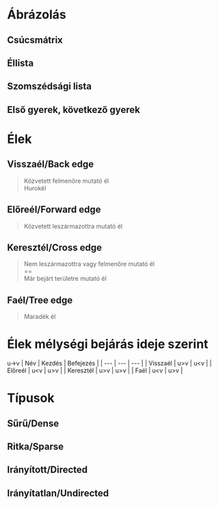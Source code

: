 # Ábrázolás
## Csúcsmátrix
## Éllista
## Szomszédsági lista
## Első gyerek, következő gyerek
# Élek
## Visszaél/Back edge
> Közvetett felmenőre mutató él  
> Hurokél  
## Előreél/Forward edge
> Közvetett leszármazottra mutató él
## Keresztél/Cross edge
> Nem leszármazottra vagy felmenőre mutató él  
> \==  
> Már bejárt területre mutató él
## Faél/Tree edge
> Maradék él

# Élek mélységi bejárás ideje szerint  
u->v
| Név | Kezdés | Befejezés |
| --- | --- | --- |
| Visszaél | u>v | u<v |
| Előreél | u<v | u>v |
| Keresztél | u>v | u>v |
| Faél | u<v | u>v |
# Típusok
## Sűrű/Dense
## Ritka/Sparse
## Irányított/Directed
## Irányítatlan/Undirected